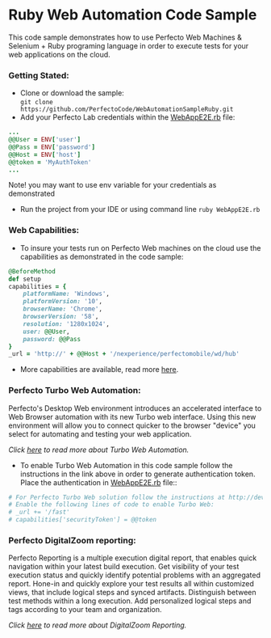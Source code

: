 # Ruby Web Automation Code Sample

This code sample demonstrates how to use Perfecto Web Machines & Selenium + Ruby programing language in order to execute tests 
for your web applications on the cloud. 

### Getting Stated: 
- Clone or download the sample:<br/> `git clone https://github.com/PerfectoCode/WebAutomationSampleRuby.git`
- Add your Perfecto Lab credentials within the [WebAppE2E.rb](WebAppE2E.rb) file:
```Ruby
...
@@User = ENV['user']
@@Pass = ENV['password']
@@Host = ENV['host']
@@token = 'MyAuthToken'
... 
```
Note! you may want to use env variable for your credentials as demonstrated
- Run the project from your IDE or using command line `ruby WebAppE2E.rb`

### Web Capabilities: 

- To insure your tests run on Perfecto Web machines on the cloud use the capabilities as demonstrated in the code sample: <br/>
```Ruby
@BeforeMethod
def setup
capabilities = {
    platformName: 'Windows',
    platformVersion: '10',
    browserName: 'Chrome',
    browserVersion: '58',
    resolution: '1280x1024',
    user: @@User,
    password: @@Pass
}
_url = 'http://' + @@Host + '/nexperience/perfectomobile/wd/hub'
```

- More capabilities are available, read more [here](http://developers.perfectomobile.com/display/PD/Supported+Platforms).

### Perfecto Turbo Web Automation:

Perfecto's Desktop Web environment introduces an accelerated interface to Web Browser automation with its new Turbo web interface. Using this new environment will allow you to connect quicker to the browser "device" you select for automating and testing your web application.

*Click [here](http://developers.perfectomobile.com/display/PD/Turbo+Web+Automation) to read more about Turbo Web Automation.*

- To enable Turbo Web Automation in this code sample follow the instructions in the link above in order to generate authentication token.
Place the authentication in [WebAppE2E.rb](WebAppE2E.rb) file::
```Ruby
# For Perfecto Turbo Web solution follow the instructions at http://developers.perfectomobile.com/display/PD/Turbo+Web+Automation
# Enable the following lines of code to enable Turbo Web:
# _url += '/fast'
# capabilities['securityToken'] = @@token
```

### Perfecto DigitalZoom reporting:

Perfecto Reporting is a multiple execution digital report, that enables quick navigation within your latest build execution. Get visibility of your test execution status and quickly identify potential problems with an aggregated report.
Hone-in and quickly explore your test results all within customized views, that include logical steps and synced artifacts. Distinguish between test methods within a long execution. Add personalized logical steps and tags according to your team and organization.

*Click [here](http://developers.perfectomobile.com/display/PD/Reporting) to read more about DigitalZoom Reporting.*